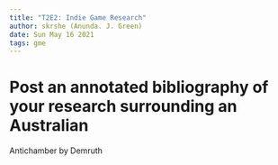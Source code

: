 ```yaml
---
title: "T2E2: Indie Game Research"
author: skrshe (Anunda. J. Green)
date: Sun May 16 2021
tags: gme
---
```


# Post an annotated bibliography of your research surrounding an Australian

Antichamber by Demruth
